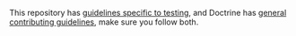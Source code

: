 This repository has [guidelines specific to testing][testing guidelines], and
Doctrine has [general contributing guidelines][contributor workflow], make
sure you follow both.

[contributor workflow]: https://www.doctrine-project.org/contribute/BorrowerManagement.php
[testing guidelines]: https://www.doctrine-project.org/projects/doctrine-dbal/en/stable/reference/testing.html
